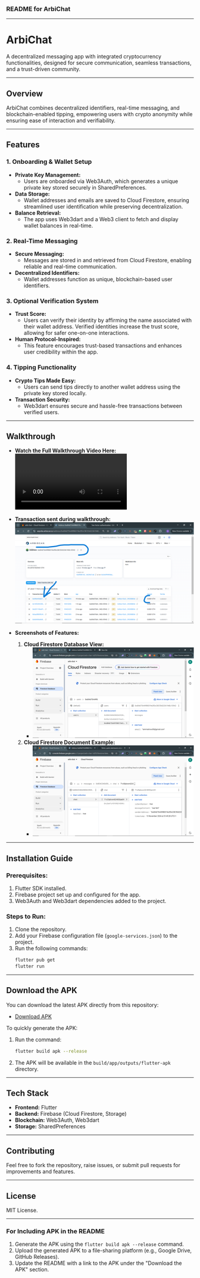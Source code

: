 ### README for ArbiChat

---

# **ArbiChat**  
A decentralized messaging app with integrated cryptocurrency functionalities, designed for secure communication, seamless transactions, and a trust-driven community.  

---

## **Overview**  
ArbiChat combines decentralized identifiers, real-time messaging, and blockchain-enabled tipping, empowering users with crypto anonymity while ensuring ease of interaction and verifiability.

---

## **Features**  
### **1. Onboarding & Wallet Setup**  
- **Private Key Management:**  
  - Users are onboarded via Web3Auth, which generates a unique private key stored securely in SharedPreferences.  
- **Data Storage:**  
  - Wallet addresses and emails are saved to Cloud Firestore, ensuring streamlined user identification while preserving decentralization.  
- **Balance Retrieval:**  
  - The app uses Web3dart and a Web3 client to fetch and display wallet balances in real-time.  

### **2. Real-Time Messaging**  
- **Secure Messaging:**  
  - Messages are stored in and retrieved from Cloud Firestore, enabling reliable and real-time communication.  
- **Decentralized Identifiers:**  
  - Wallet addresses function as unique, blockchain-based user identifiers.  

### **3. Optional Verification System**  
- **Trust Score:**  
  - Users can verify their identity by affirming the name associated with their wallet address. Verified identities increase the trust score, allowing for safer one-on-one interactions.  
- **Human Protocol-Inspired:**  
  - This feature encourages trust-based transactions and enhances user credibility within the app.  

### **4. Tipping Functionality**  
- **Crypto Tips Made Easy:**  
  - Users can send tips directly to another wallet address using the private key stored locally.  
- **Transaction Security:**  
  - Web3dart ensures secure and hassle-free transactions between verified users.  

---

## **Walkthrough**  

- **Watch the Full Walkthrough Video Here:**  
  *![ArbiChat Walkthrough](arbiChat_walkthrough.mp4)*
  
- **Transaction sent during walkthrough:**
  *![Completed Transaction Proof](assets/arbitrum-video-transaction.png)*
  
- **Screenshots of Features:**  
  1. **Cloud Firestore Database View:**  
     - *![Cloud FireStore](assets/arbitrum-database=cloud-firestore.png)*  
  2. **Cloud Firestore Document Example:**  
     - *![Cloud Firestore](assets/arb-database-two.png)*  

---

## **Installation Guide**  
### Prerequisites:  
1. Flutter SDK installed.  
2. Firebase project set up and configured for the app.  
3. Web3Auth and Web3dart dependencies added to the project.  

### Steps to Run:  
1. Clone the repository.  
2. Add your Firebase configuration file (`google-services.json`) to the project.  
3. Run the following commands:  
   ```bash
   flutter pub get
   flutter run
   ```  

---

## **Download the APK**  
You can download the latest APK directly from this repository:  
- [Download APK](#)  

To quickly generate the APK:  
1. Run the command:  
   ```bash
   flutter build apk --release
   ```  
2. The APK will be available in the `build/app/outputs/flutter-apk` directory.

---

## **Tech Stack**  
- **Frontend:** Flutter  
- **Backend:** Firebase (Cloud Firestore, Storage)  
- **Blockchain:** Web3Auth, Web3dart  
- **Storage:** SharedPreferences  

---

## **Contributing**  
Feel free to fork the repository, raise issues, or submit pull requests for improvements and features.  

---

## **License**  
MIT License.  

---

### For Including APK in the README  
1. Generate the APK using the `flutter build apk --release` command.  
2. Upload the generated APK to a file-sharing platform (e.g., Google Drive, GitHub Releases).  
3. Update the README with a link to the APK under the "Download the APK" section.
